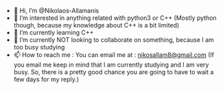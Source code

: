 - 👋 Hi, I’m @Nikolaos-Allamanis
- 👀 I’m interested in anything related with python3 or C++ (Mostly python though, because my knowledge about C++ is a bit limited)
- 🌱 I’m currently learning C++
- 💞️ I’m currently NOT looking to collaborate on something, because I am too busy studying
- 📫 How to reach me : You can email me at : nikosallam8@gmail.com
(If you email me keep in mind that I am currently studying and I am very busy. So, there is a pretty good chance you are going to have to wait a few days for my reply.)

